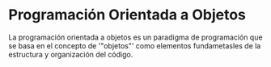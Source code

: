 # Programación Orientada a Objetos 
La programación orientada a objetos es un paradigma de programación que se basa en el concepto de '"objetos"' como elementos fundametasles de la estructura y organización del código.
